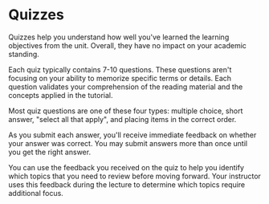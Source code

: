 # Quizzes

Quizzes help you understand how well you've learned the learning objectives from the unit. Overall, they have no impact on your academic standing.

Each quiz typically contains 7-10 questions. These questions aren't focusing on your ability to memorize specific terms or details. Each question validates your comprehension of the reading material and the concepts applied in the tutorial.

Most quiz questions are one of these four types: multiple choice, short answer, "select all that apply", and placing items in the correct order.

As you submit each answer, you'll receive immediate feedback on whether your answer was correct. You may submit answers more than once until you get the right answer.

You can use the feedback you received on the quiz to help you identify which topics that you need to review before moving forward. Your instructor uses this feedback during the lecture to determine which topics require additional focus.